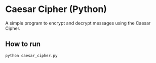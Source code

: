 # Caesar Cipher (Python)

A simple program to encrypt and decrypt messages using the Caesar Cipher.

## How to run
```bash
python caesar_cipher.py
